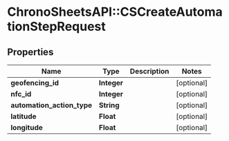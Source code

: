 # ChronoSheetsAPI::CSCreateAutomationStepRequest

## Properties
Name | Type | Description | Notes
------------ | ------------- | ------------- | -------------
**geofencing_id** | **Integer** |  | [optional] 
**nfc_id** | **Integer** |  | [optional] 
**automation_action_type** | **String** |  | [optional] 
**latitude** | **Float** |  | [optional] 
**longitude** | **Float** |  | [optional] 



